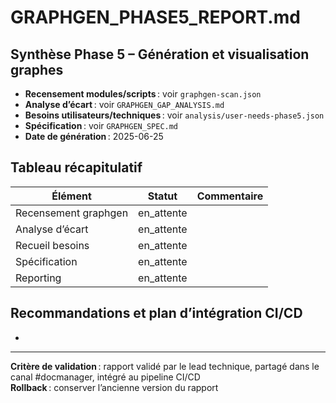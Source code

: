 # GRAPHGEN_PHASE5_REPORT.md

## Synthèse Phase 5 – Génération et visualisation graphes

- **Recensement modules/scripts** : voir `graphgen-scan.json`
- **Analyse d’écart** : voir `GRAPHGEN_GAP_ANALYSIS.md`
- **Besoins utilisateurs/techniques** : voir `analysis/user-needs-phase5.json`
- **Spécification** : voir `GRAPHGEN_SPEC.md`
- **Date de génération** : 2025-06-25

## Tableau récapitulatif

| Élément | Statut | Commentaire |
|---------|--------|------------|
| Recensement graphgen | en_attente |  |
| Analyse d’écart | en_attente |  |
| Recueil besoins | en_attente |  |
| Spécification | en_attente |  |
| Reporting | en_attente |  |

## Recommandations et plan d’intégration CI/CD

-

---

**Critère de validation** : rapport validé par le lead technique, partagé dans le canal #docmanager, intégré au pipeline CI/CD  
**Rollback** : conserver l’ancienne version du rapport

